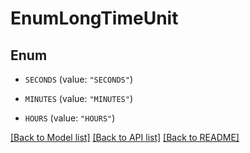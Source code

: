 # EnumLongTimeUnit

## Enum


* `SECONDS` (value: `"SECONDS"`)

* `MINUTES` (value: `"MINUTES"`)

* `HOURS` (value: `"HOURS"`)


[[Back to Model list]](../README.md#documentation-for-models) [[Back to API list]](../README.md#documentation-for-api-endpoints) [[Back to README]](../README.md)


